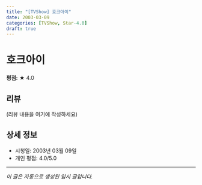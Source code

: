 ```yaml
---
title: "[TVShow] 호크아이"
date: 2003-03-09
categories: [TVShow, Star-4.0]
draft: true
---
```


# 호크아이

**평점:** ★ 4.0

## 리뷰

(리뷰 내용을 여기에 작성하세요)

## 상세 정보

- 시청일: 2003년 03월 09일
- 개인 평점: 4.0/5.0

---

*이 글은 자동으로 생성된 임시 글입니다.*
